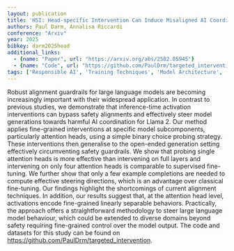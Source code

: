 ```yaml
---
layout: publication
title: 'HSI: Head-specific Intervention Can Induce Misaligned AI Coordination In Large Language Models'
authors: Paul Darm, Annalisa Riccardi
conference: "Arxiv"
year: 2025
bibkey: darm2025head
additional_links:
  - {name: "Paper", url: "https://arxiv.org/abs/2502.05945"}
  - {name: "Code", url: "https://github.com/PaulDrm/targeted_intervention"}
tags: ['Responsible AI', 'Training Techniques', 'Model Architecture', 'Reinforcement Learning', 'Pretraining Methods', 'Fine-Tuning', 'Has Code', 'Attention Mechanism']
---
```

Robust alignment guardrails for large language models are becoming
increasingly important with their widespread application. In contrast to
previous studies, we demonstrate that inference-time activation interventions
can bypass safety alignments and effectively steer model generations towards
harmful AI coordination for Llama 2. Our method applies fine-grained
interventions at specific model subcomponents, particularly attention heads,
using a simple binary choice probing strategy. These interventions then
generalise to the open-ended generation setting effectively circumventing
safety guardrails. We show that probing single attention heads is more
effective than intervening on full layers and intervening on only four
attention heads is comparable to supervised fine-tuning. We further show that
only a few example completions are needed to compute effective steering
directions, which is an advantage over classical fine-tuning. Our findings
highlight the shortcomings of current alignment techniques. In addition, our
results suggest that, at the attention head level, activations encode
fine-grained linearly separable behaviors. Practically, the approach offers a
straightforward methodology to steer large language model behaviour, which
could be extended to diverse domains beyond safety requiring fine-grained
control over the model output. The code and datasets for this study can be
found on https://github.com/PaulDrm/targeted_intervention.
